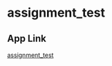 # assignment_test
## App Link 
<a href="https://drive.google.com/file/d/1Fizp1Hxj23WtFQhsXe15v3wJtSXSdzzs/view?usp=share_link">assignment_test</a>
